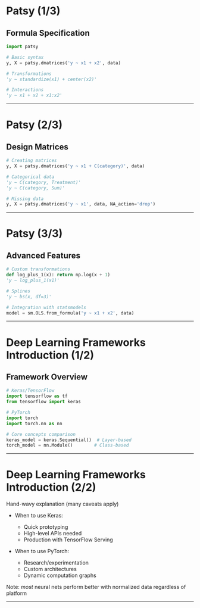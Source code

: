 # Patsy (1/3)

## Formula Specification
```python
import patsy

# Basic syntax
y, X = patsy.dmatrices('y ~ x1 + x2', data)

# Transformations
'y ~ standardize(x1) + center(x2)'

# Interactions
'y ~ x1 + x2 + x1:x2'
```

<!--
Talking points:
- Patsy provides R-like formula syntax
- Easy specification of model terms
- Built-in transformations available
- Interaction terms easily specified
-->

---

# Patsy (2/3)

## Design Matrices
```python
# Creating matrices
y, X = patsy.dmatrices('y ~ x1 + C(category)', data)

# Categorical data
'y ~ C(category, Treatment)'
'y ~ C(category, Sum)'

# Missing data
y, X = patsy.dmatrices('y ~ x1', data, NA_action='drop')
```

<!--
Talking points:
- Automatic creation of design matrices
- Special handling for categorical data
- Multiple coding schemes available
- Missing data handling options
-->

---

# Patsy (3/3)

## Advanced Features
```python
# Custom transformations
def log_plus_1(x): return np.log(x + 1)
'y ~ log_plus_1(x1)'

# Splines
'y ~ bs(x, df=3)'

# Integration with statsmodels
model = sm.OLS.from_formula('y ~ x1 + x2', data)
```

<!--
Talking points:
- Custom transformations possible
- Spline basis functions supported
- Seamless statsmodels integration
- Flexible formula specification
-->

---

# Deep Learning Frameworks Introduction (1/2)

## Framework Overview
```python
# Keras/TensorFlow
import tensorflow as tf
from tensorflow import keras

# PyTorch
import torch
import torch.nn as nn

# Core concepts comparison
keras_model = keras.Sequential()  # Layer-based
torch_model = nn.Module()        # Class-based
```

<!--
Talking points:
- Multiple frameworks available
- Different programming paradigms
- Keras focuses on simplicity
- PyTorch emphasizes flexibility
-->

---

# Deep Learning Frameworks Introduction (2/2)

Hand-wavy explanation (many caveats apply)
- When to use Keras:
  - Quick prototyping
  - High-level APIs needed
  - Production with TensorFlow Serving

- When to use PyTorch:
  - Research/experimentation
  - Custom architectures
  - Dynamic computation graphs

Note: _most_ neural nets perform better with normalized data regardless of platform

<!--
Talking points:
- Framework choice depends on use case
- Keras excels in production deployment
- PyTorch popular in research
- Data preprocessing important for all
-->

---

